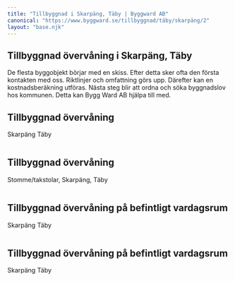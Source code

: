 ```yaml
---
title: "Tillbyggnad i Skarpäng, Täby | Byggward AB"
canonical: "https://www.byggward.se/tillbyggnad/täby/skarpäng/2"
layout: "base.njk"
---
```


<section>
  <h1>Tillbyggnad övervåning i Skarpäng, Täby</h1>
  <p>
    De flesta byggobjekt börjar med en skiss. Efter detta sker ofta den
    första kontakten med oss. Riktlinjer och omfattning görs upp. Därefter
    kan en kostnadsberäkning utföras. Nästa steg blir att ordna och söka
    byggnadslov hos kommunen. Detta kan Bygg Ward AB hjälpa till med.
  </p>
  </section>
  <section class="split-section split-reverse">
    <div>
      <h2>Tillbyggnad övervåning</h2>
      <p>Skarpäng Täby</p>
    </div>
    <div>
      <img src="/images/gallery/61.png" alt="">
    </div>
  </section>

  <section class="split-section">
    <div>
      <h2>Tillbyggnad övervåning</h2>
      <p>Stomme/takstolar, Skarpäng, Täby</p>
    </div>
    <div>
      <img src="/images/gallery/62.png" alt="">
    </div>
  </section>

  <section class="split-section split-reverse">
    <div>
      <h2>Tillbyggnad övervåning på befintligt vardagsrum</h2>
      <p>Skarpäng Täby</p>
    </div>
    <div>
      <img src="/images/gallery/63.png" alt="">
    </div>
  </section>

  <section class="split-section">
    <div>
      <h2>Tillbyggnad övervåning på befintligt vardagsrum</h2>
      <p>Skarpäng Täby</p>
    </div>
    <div>
      <img src="/images/gallery/64.png" alt="">
    </div>
  </section>
